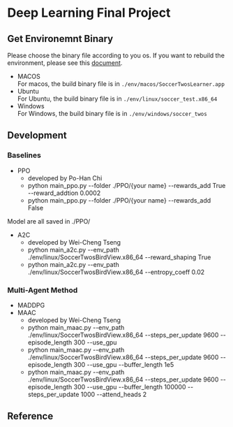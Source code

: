# Deep Learning Final Project

## Get Environemnt Binary
Please choose the binary file according to you os. If you want to rebuild the environment, please see this [document](./docs/Readme_rebuild.md).
- MACOS  
For macos, the build binary file is in `./env/macos/SoccerTwosLearner.app`
- Ubuntu  
For Ubuntu, the build binary file is in `./env/linux/soccer_test.x86_64`
- Windows  
For Windows, the build binary file is in `./env/windows/soccer_twos`  

## Development

### Baselines
- PPO
    - developed by Po-Han Chi
    - python main_ppo.py --folder ./PPO/{your name} --rewards_add True --reward_addtion 0.0002
    - python main_ppo.py --folder ./PPO/{your name} --rewards_add False

Model are all saved in ./PPO/
 
- A2C
    - developed by Wei-Cheng Tseng
    - python main_a2c.py --env_path ./env/linux/SoccerTwosBirdView.x86_64 --reward_shaping True
    - python main_a2c.py --env_path ./env/linux/SoccerTwosBirdView.x86_64 --entropy_coeff 0.02


### Multi-Agent Method
- MADDPG
- MAAC
    - developed by Wei-Cheng Tseng
    - python main_maac.py --env_path ./env/linux/SoccerTwosBirdView.x86_64 --steps_per_update 9600 --episode_length 300 --use_gpu
    - python main_maac.py --env_path ./env/linux/SoccerTwosBirdView.x86_64 --steps_per_update 9600 --episode_length 300 --use_gpu --buffer_length 1e5
    - python main_maac.py --env_path ./env/linux/SoccerTwosBirdView.x86_64 --steps_per_update 9600 --episode_length 300 --use_gpu --buffer_length 100000 --steps_per_update 1000 --attend_heads 2

## Reference

